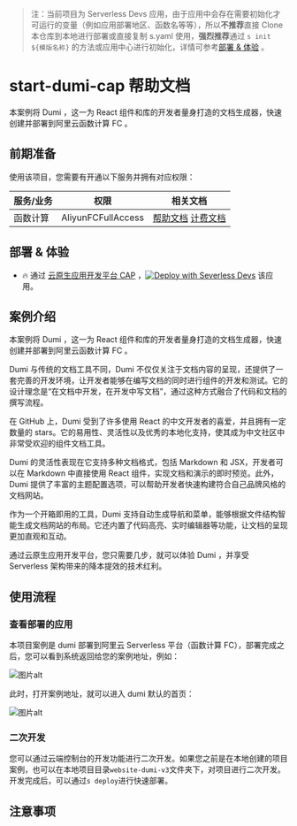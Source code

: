 
> 注：当前项目为 Serverless Devs 应用，由于应用中会存在需要初始化才可运行的变量（例如应用部署地区、函数名等等），所以**不推荐**直接 Clone 本仓库到本地进行部署或直接复制 s.yaml 使用，**强烈推荐**通过 `s init ${模版名称}` 的方法或应用中心进行初始化，详情可参考[部署 & 体验](#部署--体验) 。

# start-dumi-cap 帮助文档

<description>

本案例将 Dumi ，这一为 React 组件和库的开发者量身打造的文档生成器，快速创建并部署到阿里云函数计算 FC 。

</description>


## 前期准备

使用该项目，您需要有开通以下服务并拥有对应权限：

<service>



| 服务/业务 |  权限  | 相关文档 |
| --- |  --- | --- |
| 函数计算 |  AliyunFCFullAccess | [帮助文档](https://help.aliyun.com/product/2508973.html) [计费文档](https://help.aliyun.com/document_detail/2512928.html) |

</service>

<remark>



</remark>

<disclaimers>



</disclaimers>

## 部署 & 体验

<appcenter>
   
- :fire: 通过 [云原生应用开发平台 CAP](https://devs.console.aliyun.com/applications/create?template=start-dumi-cap) ，[![Deploy with Severless Devs](https://img.alicdn.com/imgextra/i1/O1CN01w5RFbX1v45s8TIXPz_!!6000000006118-55-tps-95-28.svg)](https://devs.console.aliyun.com/applications/create?template=start-dumi-cap) 该应用。
   
</appcenter>
<deploy>
    
   
</deploy>

## 案例介绍

<appdetail id="flushContent">

本案例将 Dumi ，这一为 React 组件和库的开发者量身打造的文档生成器，快速创建并部署到阿里云函数计算 FC 。

Dumi 与传统的文档工具不同，Dumi 不仅仅关注于文档内容的呈现，还提供了一套完善的开发环境，让开发者能够在编写文档的同时进行组件的开发和测试。它的设计理念是“在文档中开发，在开发中写文档”，通过这种方式融合了代码和文档的撰写流程。

在 GitHub 上，Dumi 受到了许多使用 React 的中文开发者的喜爱，并且拥有一定数量的 stars。它的易用性、灵活性以及优秀的本地化支持，使其成为中文社区中非常受欢迎的组件文档工具。

Dumi 的灵活性表现在它支持多种文档格式，包括 Markdown 和 JSX，开发者可以在 Markdown 中直接使用 React 组件，实现文档和演示的即时预览。此外，Dumi 提供了丰富的主题配置选项，可以帮助开发者快速构建符合自己品牌风格的文档网站。

作为一个开箱即用的工具，Dumi 支持自动生成导航和菜单，能够根据文件结构智能生成文档网站的布局。它还内置了代码高亮、实时编辑器等功能，让文档的呈现更加直观和互动。

通过云原生应用开发平台，您只需要几步，就可以体验 Dumi ，并享受 Serverless 架构带来的降本提效的技术红利。

</appdetail>

## 使用流程

<usedetail id="flushContent">

### 查看部署的应用
本项目案例是 dumi 部署到阿里云 Serverless 平台（函数计算 FC），部署完成之后，您可以看到系统返回给您的案例地址，例如：

![图片alt](https://img.alicdn.com/imgextra/i3/O1CN01Jy0N4Z21BmOGYjobX_!!6000000006947-0-tps-1382-766.jpg)

此时，打开案例地址，就可以进入 dumi 默认的首页：

![图片alt](https://img.alicdn.com/imgextra/i3/O1CN01TxWTvM1cUDwi4CjKn_!!6000000003603-0-tps-2730-1306.jpg)


### 二次开发

您可以通过云端控制台的开发功能进行二次开发。如果您之前是在本地创建的项目案例，也可以在本地项目目录`website-dumi-v3`文件夹下，对项目进行二次开发。开发完成后，可以通过`s deploy`进行快速部署。

</usedetail>

## 注意事项

<matters id="flushContent">
</matters>
